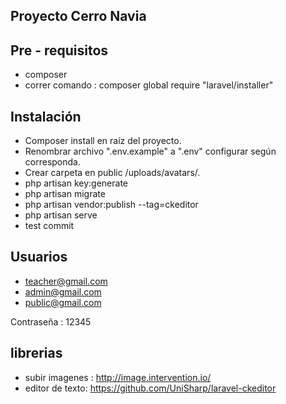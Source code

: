 ## Proyecto Cerro Navia


## Pre - requisitos
- composer
- correr comando : composer global require "laravel/installer"


## Instalación

- Composer install en raíz del proyecto.
- Renombrar archivo ".env.example" a ".env" configurar según corresponda. 
- Crear carpeta en public /uploads/avatars/. 
- php artisan key:generate
- php artisan migrate
- php artisan vendor:publish --tag=ckeditor
- php artisan serve
- test commit



## Usuarios

- teacher@gmail.com
- admin@gmail.com
- public@gmail.com

Contraseña : 12345


## librerias 

- subir imagenes : http://image.intervention.io/
- editor de texto: https://github.com/UniSharp/laravel-ckeditor
